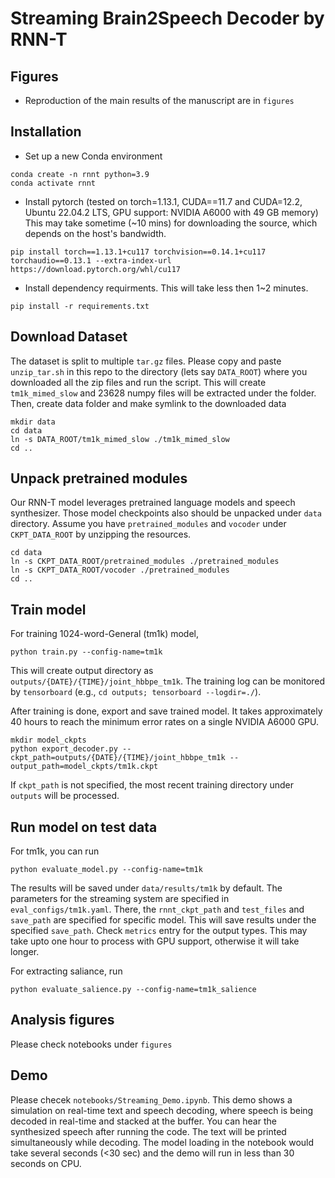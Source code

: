# Streaming Brain2Speech Decoder by RNN-T

## Figures

* Reproduction of the main results of the manuscript are in `figures`

## Installation 

* Set up a new Conda environment
```
conda create -n rnnt python=3.9
conda activate rnnt
```

* Install pytorch (tested on torch=1.13.1, CUDA==11.7 and CUDA=12.2, Ubuntu 22.04.2 LTS, GPU support: NVIDIA A6000 with 49 GB memory)  This may take sometime (~10 mins) for downloading the source, which depends on the host's bandwidth. 
```
pip install torch==1.13.1+cu117 torchvision==0.14.1+cu117 torchaudio==0.13.1 --extra-index-url https://download.pytorch.org/whl/cu117
```

* Install dependency requirments. This will take less then 1~2 minutes. 
```
pip install -r requirements.txt
```


## Download Dataset

The dataset is split to multiple `tar.gz` files. Please copy and paste `unzip_tar.sh` in this repo to the directory (lets say `DATA_ROOT`) where you downloaded all the zip files and run the script.
This will create `tm1k_mimed_slow` and 23628 numpy files will be extracted under the folder.
Then, create data folder and make symlink to the downloaded data 
```
mkdir data
cd data
ln -s DATA_ROOT/tm1k_mimed_slow ./tm1k_mimed_slow
cd ..
```

## Unpack pretrained modules

Our RNN-T model leverages pretrained language models and speech synthesizer. Those model checkpoints also should be unpacked under `data` directory.
Assume you have `pretrained_modules` and `vocoder` under `CKPT_DATA_ROOT` by unzipping the resources.
```
cd data
ln -s CKPT_DATA_ROOT/pretrained_modules ./pretrained_modules
ln -s CKPT_DATA_ROOT/vocoder ./pretrained_modules
cd ..
```


## Train model

For training 1024-word-General (tm1k) model, 

```
python train.py --config-name=tm1k
```
This will create output directory as `outputs/{DATE}/{TIME}/joint_hbbpe_tm1k`. The training log can be monitored by `tensorboard` (e.g., `cd outputs; tensorboard --logdir=./`).


After training is done, export and save trained model. It takes approximately 40 hours to reach the minimum error rates on a single NVIDIA A6000 GPU.
```
mkdir model_ckpts
python export_decoder.py --ckpt_path=outputs/{DATE}/{TIME}/joint_hbbpe_tm1k --output_path=model_ckpts/tm1k.ckpt
```
If `ckpt_path` is not specified, the most recent training directory under `outputs` will be processed.

## Run model on test data

For tm1k, you can run
```
python evaluate_model.py --config-name=tm1k
```
The results will be saved under `data/results/tm1k` by default. The parameters for the streaming system are specified in `eval_configs/tm1k.yaml`. There, the `rnnt_ckpt_path` and `test_files` and `save_path` are specified for specific model. This will save results under the specified `save_path`. Check `metrics` entry for the output types. This may take upto one hour to process with GPU support, otherwise it will take longer. 


For extracting saliance, run
```
python evaluate_salience.py --config-name=tm1k_salience

```

## Analysis figures

Please check notebooks under `figures`

## Demo 

Please checek `notebooks/Streaming_Demo.ipynb`. This demo shows a simulation on real-time text and speech decoding, where speech is being decoded in real-time and stacked at the buffer. You can hear the synthesized speech after running the code. The text will be printed simultaneously while decoding. The model loading in the notebook would take several seconds (<30 sec) and the demo will run in less than 30 seconds on CPU. 